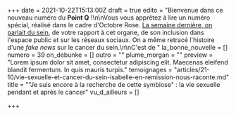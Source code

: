 +++
date = 2021-10-22T15:13:00Z
draft = true
edito = "Bienvenue dans ce nouveau numéro du **Point Q** !\n\nVous vous apprêtez à lire un numéro spécial, réalisé dans le cadre d'Octobre Rose. [La semaine dernière, on parlait du sein](https://lepointq.com/newsletters/sein-bolique-sein-pathique/), de votre rapport à cet organe, de son inclusion dans l'espace public et sur les réseaux sociaux. On a même retracé l'histoire d'une _fake news_ sur le cancer du sein.\n\nC'est de "
la_bonne_nouvelle = []
numero = 39
on_debunke = []
outro = ""
plume_morgan = ""
preview = "Lorem ipsum dolor sit amet, consectetur adipiscing elit. Maecenas eleifend blandit fermentum. In quis mauris turpis."
temoignages = "articles/21-10/vie-sexuelle-et-cancer-du-sein-isabelle-en-remission-nous-raconte.md"
title = "\"Je suis encore à la recherche de cette symbiose\" : la vie sexuelle pendant et après le cancer"
vu_d_ailleurs = []

+++
